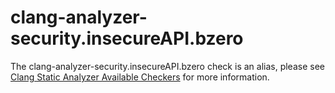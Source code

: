 clang-analyzer-security.insecureAPI.bzero
=========================================

The clang-analyzer-security.insecureAPI.bzero check is an alias, please
see
[Clang Static Analyzer Available Checkers](https://clang.llvm.org/docs/analyzer/checkers.html#security-insecureapi-bzero)
for more information.
